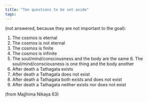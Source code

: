 ```yaml
---
title: "Ten questions to be set aside"
tags: 
---
```


 (not answered, because they are not important to the goal): 
 
1. The cosmos is eternal 
2. The cosmos is not eternal 
3. The cosmos is finite 
4. The cosmos is infinite 
5. The soul/mind/consciousness and the body are the same 6. The soul/mind/consciousness is one thing and the body another 
7. After death a Tathagata exists 
8. After death a Tathagata does not exist 
9. After death a Tathagata both exists and does not exist 
10. After death a Tathagata neither exists nor does not exist 

(from Majjhima Nikaya 63)